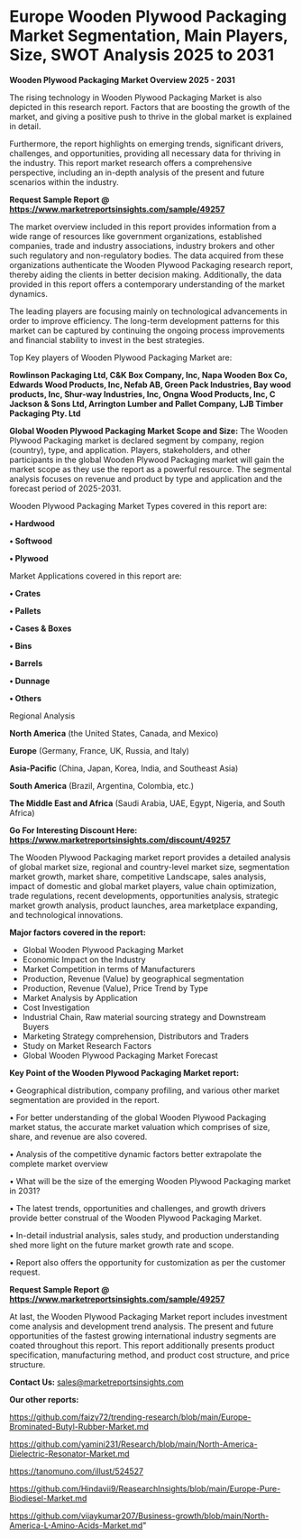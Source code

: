 # Europe Wooden Plywood Packaging Market Segmentation, Main Players, Size, SWOT Analysis 2025 to 2031

<Strong> Wooden Plywood Packaging Market Overview 2025 - 2031</strong>

The rising technology in Wooden Plywood Packaging Market is also depicted in this research report. Factors that are boosting the growth of the market, and giving a positive push to thrive in the global market is explained in detail.

Furthermore, the report highlights on emerging trends, significant drivers, challenges, and opportunities, providing all necessary data for thriving in the industry. This report market research offers a comprehensive perspective, including an in-depth analysis of the present and future scenarios within the industry.

<strong>Request Sample Report @ <a href=https://www.marketreportsinsights.com/sample/49257>https://www.marketreportsinsights.com/sample/49257</a></strong>

The market overview included in this report provides information from a wide range of resources like government organizations, established companies, trade and industry associations, industry brokers and other such regulatory and non-regulatory bodies. The data acquired from these organizations authenticate the Wooden Plywood Packaging research report, thereby aiding the clients in better decision making. Additionally, the data provided in this report offers a contemporary understanding of the market dynamics.

The leading players are focusing mainly on technological advancements in order to improve efficiency. The long-term development patterns for this market can be captured by continuing the ongoing process improvements and financial stability to invest in the best strategies.

Top Key players of Wooden Plywood Packaging Market are:

<strong>Rowlinson Packaging Ltd, C&K Box Company, Inc, Napa Wooden Box Co, Edwards Wood Products, Inc, Nefab AB, Green Pack Industries, Bay wood products, Inc, Shur-way Industries, Inc, Ongna Wood Products, Inc, C Jackson & Sons Ltd, Arrington Lumber and Pallet Company, LJB Timber Packaging Pty. Ltd</strong>

<strong><b>Global Wooden Plywood Packaging Market Scope and Size:</b></strong>
The Wooden Plywood Packaging market is declared segment by company, region (country), type, and application. Players, stakeholders, and other participants in the global Wooden Plywood Packaging market will gain the market scope as they use the report as a powerful resource. The segmental analysis focuses on revenue and product by type and application and the forecast period of 2025-2031.

Wooden Plywood Packaging Market Types covered in this report are:

<strong>•  Hardwood

•  Softwood

•  Plywood</strong>

Market Applications covered in this report are:

<strong>•  Crates

•  Pallets

•  Cases & Boxes

•  Bins

•  Barrels

•  Dunnage

•  Others</strong> 

Regional Analysis

<strong>North America</strong> (the United States, Canada, and Mexico)

<strong>Europe</strong> (Germany, France, UK, Russia, and Italy)

<strong>Asia-Pacific</strong> (China, Japan, Korea, India, and Southeast Asia)

<strong>South America</strong> (Brazil, Argentina, Colombia, etc.)

<strong>The Middle East and Africa</strong> (Saudi Arabia, UAE, Egypt, Nigeria, and South Africa)

<strong>Go For Interesting Discount Here: <a href=https://www.marketreportsinsights.com/discount/49257>https://www.marketreportsinsights.com/discount/49257</a></strong>

The Wooden Plywood Packaging market report provides a detailed analysis of global market size, regional and country-level market size, segmentation market growth, market share, competitive Landscape, sales analysis, impact of domestic and global market players, value chain optimization, trade regulations, recent developments, opportunities analysis, strategic market growth analysis, product launches, area marketplace expanding, and technological innovations.

<strong><b>Major factors covered in the report:</b></strong>
<ul>
  <li>Global Wooden Plywood Packaging Market </li>
  <li>Economic Impact on the Industry</li>
  <li>Market Competition in terms of Manufacturers</li>
  <li>Production, Revenue (Value) by geographical segmentation</li>
  <li>Production, Revenue (Value), Price Trend by Type</li>
  <li>Market Analysis by Application</li>
  <li>Cost Investigation</li>
  <li>Industrial Chain, Raw material sourcing strategy and Downstream Buyers</li>
  <li>Marketing Strategy comprehension, Distributors and Traders</li>
  <li>Study on Market Research Factors</li>
  <li>Global Wooden Plywood Packaging Market Forecast</li>
</ul>

<strong><b>Key Point of the Wooden Plywood Packaging Market report:</b></strong>

• Geographical distribution, company profiling, and various other market segmentation are provided in the report.

• For better understanding of the global Wooden Plywood Packaging market status, the accurate market valuation which comprises of size, share, and revenue are also covered.

• Analysis of the competitive dynamic factors better extrapolate the complete market overview

• What will be the size of the emerging Wooden Plywood Packaging market in 2031?

• The latest trends, opportunities and challenges, and growth drivers provide better construal of the Wooden Plywood Packaging Market.

• In-detail industrial analysis, sales study, and production understanding shed more light on the future market growth rate and scope.

• Report also offers the opportunity for customization as per the customer request.

<strong>Request Sample Report @ <a href=https://www.marketreportsinsights.com/sample/49257>https://www.marketreportsinsights.com/sample/49257</a></strong>

At last, the Wooden Plywood Packaging Market report includes investment come analysis and development trend analysis. The present and future opportunities of the fastest growing international industry segments are coated throughout this report. This report additionally presents product specification, manufacturing method, and product cost structure, and price structure.

<strong>Contact Us:</strong>
sales@marketreportsinsights.com

<strong>Our other reports:</strong>

<a href=https://github.com/faizy72/trending-research/blob/main/Europe-Brominated-Butyl-Rubber-Market.md>https://github.com/faizy72/trending-research/blob/main/Europe-Brominated-Butyl-Rubber-Market.md</a>

<a href=https://github.com/yamini231/Research/blob/main/North-America-Dielectric-Resonator-Market.md>https://github.com/yamini231/Research/blob/main/North-America-Dielectric-Resonator-Market.md</a>

<a href=https://tanomuno.com/illust/524527>https://tanomuno.com/illust/524527</a>

<a href=https://github.com/Hindavii9/ReasearchInsights/blob/main/Europe-Pure-Biodiesel-Market.md>https://github.com/Hindavii9/ReasearchInsights/blob/main/Europe-Pure-Biodiesel-Market.md</a>

<a href=https://github.com/vijaykumar207/Business-growth/blob/main/North-America-L-Amino-Acids-Market.md>https://github.com/vijaykumar207/Business-growth/blob/main/North-America-L-Amino-Acids-Market.md</a>"
